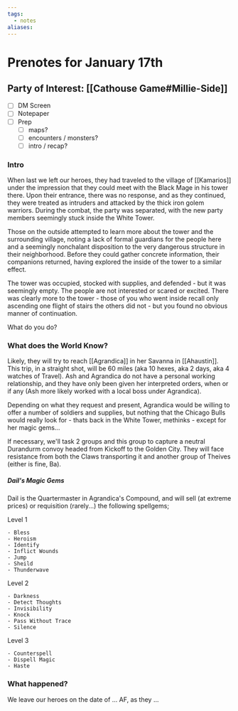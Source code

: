 ```yaml
---
tags:
  - notes
aliases:
---
```


# Prenotes for January 17th
## Party of Interest: [[Cathouse Game#Millie-Side]]
- [ ] DM Screen
- [ ] Notepaper
- [ ] Prep
	- [ ] maps?
	- [ ] encounters / monsters?
	- [ ] intro / recap?

### Intro

When last we left our heroes, they had traveled to the village of [[Kamarios]] under the impression that they could meet with the Black Mage in his tower there. Upon their entrance, there was no response, and as they continued, they were treated as intruders and attacked by the thick iron golem warriors. During the combat, the party was separated, with the new party members seemingly stuck inside the White Tower. 

Those on the outside attempted to learn more about the tower and the surrounding village, noting a lack of formal guardians for the people here and a seemingly nonchalant disposition to the very dangerous structure in their neighborhood. Before they could gather concrete information, their companions returned, having explored the inside of the tower to a similar effect. 

The tower was occupied, stocked with supplies, and defended - but it was seemingly empty. The people are not interested or scared or excited. There was clearly more to the tower - those of you who went inside recall only ascending one flight of stairs the others did not - but you found no obvious manner of continuation.

What do you do?

### What does the World Know?

Likely, they will try to reach [[Agrandica]] in her Savanna in [[Ahaustin]]. This trip, in a straight shot, will be 60 miles (aka 10 hexes, aka 2 days, aka 4 watches of Travel). Ash and Agrandica do not have a personal working relationship, and they have only been given her interpreted orders, when or if any (Ash more likely worked with a local boss under Agrandica).

Depending on what they request and present, Agrandica would be willing to offer a number of soldiers and supplies, but nothing that the Chicago Bulls would really look for - thats back in the White Tower, methinks - except for her magic gems...

If necessary, we'll task 2 groups and this group to capture a neutral Durandurm convoy headed from Kickoff to the Golden City. They will face resistance from both the Claws transporting it and another group of Theives (either is fine, Ba).

##### Dail's Magic Gems
Dail is the Quartermaster in Agrandica's Compound, and will sell (at extreme prices) or requisition (rarely...) the following spellgems;

Level 1

	- Bless
	- Heroism
	- Identify
	- Inflict Wounds
	- Jump
	- Sheild
	- Thunderwave

Level 2

	- Darkness
	- Detect Thoughts
	- Invisibility
	- Knock
	- Pass Without Trace
	- Silence

Level 3

	- Counterspell
	- Dispell Magic
	- Haste



### What happened?


We leave our heroes on the date of ... AF, as they ...